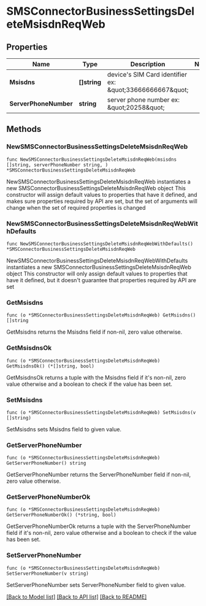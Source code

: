 # SMSConnectorBusinessSettingsDeleteMsisdnReqWeb

## Properties

Name | Type | Description | Notes
------------ | ------------- | ------------- | -------------
**Msisdns** | **[]string** | device&#39;s SIM Card identifier ex: \&quot;33666666667\&quot; | 
**ServerPhoneNumber** | **string** | server phone number ex: \&quot;20258\&quot; | 

## Methods

### NewSMSConnectorBusinessSettingsDeleteMsisdnReqWeb

`func NewSMSConnectorBusinessSettingsDeleteMsisdnReqWeb(msisdns []string, serverPhoneNumber string, ) *SMSConnectorBusinessSettingsDeleteMsisdnReqWeb`

NewSMSConnectorBusinessSettingsDeleteMsisdnReqWeb instantiates a new SMSConnectorBusinessSettingsDeleteMsisdnReqWeb object
This constructor will assign default values to properties that have it defined,
and makes sure properties required by API are set, but the set of arguments
will change when the set of required properties is changed

### NewSMSConnectorBusinessSettingsDeleteMsisdnReqWebWithDefaults

`func NewSMSConnectorBusinessSettingsDeleteMsisdnReqWebWithDefaults() *SMSConnectorBusinessSettingsDeleteMsisdnReqWeb`

NewSMSConnectorBusinessSettingsDeleteMsisdnReqWebWithDefaults instantiates a new SMSConnectorBusinessSettingsDeleteMsisdnReqWeb object
This constructor will only assign default values to properties that have it defined,
but it doesn't guarantee that properties required by API are set

### GetMsisdns

`func (o *SMSConnectorBusinessSettingsDeleteMsisdnReqWeb) GetMsisdns() []string`

GetMsisdns returns the Msisdns field if non-nil, zero value otherwise.

### GetMsisdnsOk

`func (o *SMSConnectorBusinessSettingsDeleteMsisdnReqWeb) GetMsisdnsOk() (*[]string, bool)`

GetMsisdnsOk returns a tuple with the Msisdns field if it's non-nil, zero value otherwise
and a boolean to check if the value has been set.

### SetMsisdns

`func (o *SMSConnectorBusinessSettingsDeleteMsisdnReqWeb) SetMsisdns(v []string)`

SetMsisdns sets Msisdns field to given value.


### GetServerPhoneNumber

`func (o *SMSConnectorBusinessSettingsDeleteMsisdnReqWeb) GetServerPhoneNumber() string`

GetServerPhoneNumber returns the ServerPhoneNumber field if non-nil, zero value otherwise.

### GetServerPhoneNumberOk

`func (o *SMSConnectorBusinessSettingsDeleteMsisdnReqWeb) GetServerPhoneNumberOk() (*string, bool)`

GetServerPhoneNumberOk returns a tuple with the ServerPhoneNumber field if it's non-nil, zero value otherwise
and a boolean to check if the value has been set.

### SetServerPhoneNumber

`func (o *SMSConnectorBusinessSettingsDeleteMsisdnReqWeb) SetServerPhoneNumber(v string)`

SetServerPhoneNumber sets ServerPhoneNumber field to given value.



[[Back to Model list]](../README.md#documentation-for-models) [[Back to API list]](../README.md#documentation-for-api-endpoints) [[Back to README]](../README.md)



